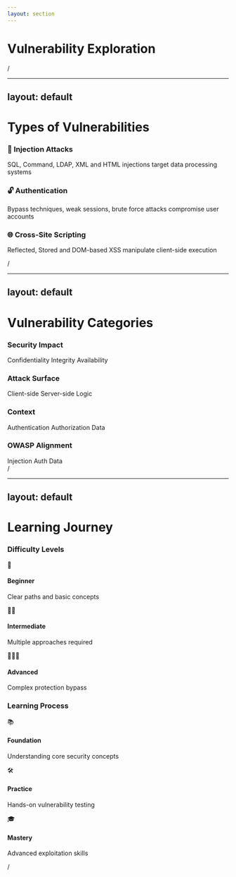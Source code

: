 ```yaml
---
layout: section
---
```


# Vulnerability Exploration

<div class="slide-number">
  <SlideCurrentNo />/<SlideTotalNo />
</div>

<!--
Cette section explore les différentes vulnérabilités présentes dans bWAPP, permettant de comprendre leur diversité et leur impact sur la sécurité des applications web.
-->

---
layout: default
---

# Types of Vulnerabilities

<div class="mt-8 space-y-12">
  <div class="border-l-4 border-blue-500 pl-4">
    <h3 class="text-xl mb-2">💉 Injection Attacks</h3>
    <p>SQL, Command, LDAP, XML and HTML injections target data processing systems</p>
  </div>
  <div class="border-l-4 border-red-500 pl-4">
    <h3 class="text-xl mb-2">🔓 Authentication</h3>
    <p>Bypass techniques, weak sessions, brute force attacks compromise user accounts</p>
  </div>
  <div class="border-l-4 border-green-500 pl-4">
    <h3 class="text-xl mb-2">🌐 Cross-Site Scripting</h3>
    <p>Reflected, Stored and DOM-based XSS manipulate client-side execution</p>
  </div>
</div>

<div class="slide-number">
  <SlideCurrentNo />/<SlideTotalNo />
</div>

<!--
Les injections : Avec plus de 25 vulnérabilités, ce domaine inclut les injections SQL, HTML, de commandes, XML/XPath, et LDAP. Ces vulnérabilités permettent d'apprendre à manipuler les systèmes en contournant leur logique de traitement des données.
Les failles XSS (Cross-Site Scripting) : Plus de 20 vulnérabilités y sont dédiées. Ces failles, telles que les XSS réfléchis, stockés ou basés sur le DOM, visent à manipuler l'exécution du code côté client.
Les problèmes d’authentification : Avec 15 vulnérabilités, on y retrouve le contournement de l’authentification, les gestions de sessions faibles, les attaques par force brute, et même des problèmes liés aux cookies.
Enfin, il y a d’autres vulnérabilités majeures, comme le Cross-Site Request Forgery (CSRF), l’upload de fichiers malveillants, ou les fuites d’informations sensibles.
-->

---
layout: default
---

# Vulnerability Categories

<div class="grid gap-y-16 mt-12">
  <div class="grid grid-cols-2 gap-x-24">
    <div>
      <h3 class="text-blue-400 text-xl uppercase tracking-wider mb-6">Security Impact</h3>
      <div class="text-xl space-x-8">
        <span>Confidentiality</span>
        <span>Integrity</span>
        <span>Availability</span>
      </div>
    </div>
    <div>
      <h3 class="text-green-400 text-xl uppercase tracking-wider mb-6">Attack Surface</h3>
      <div class="text-xl space-x-8">
        <span>Client-side</span>
        <span>Server-side</span>
        <span>Logic</span>
      </div>
    </div>
  </div>
  <div class="grid grid-cols-2 gap-x-24">
    <div>
      <h3 class="text-purple-400 text-xl uppercase tracking-wider mb-6">Context</h3>
      <div class="text-xl space-x-8">
        <span>Authentication</span>
        <span>Authorization</span>
        <span>Data</span>
      </div>
    </div>
    <div>
      <h3 class="text-orange-400 text-xl uppercase tracking-wider mb-6">OWASP Alignment</h3>
      <div class="text-xl space-x-8">
        <span>Injection</span>
        <span>Auth</span>
        <span>Data</span>
      </div>
    </div>
  </div>
</div>

<div class="slide-number">
  <SlideCurrentNo />/<SlideTotalNo />
</div>

<!--
Pour faciliter l’apprentissage, ces vulnérabilités sont également organisées en plusieurs catégories :

Par leur impact sur la sécurité : Cela inclut la confidentialité, l’intégrité, ou encore la disponibilité des données.
Par type d’attaque : Certaines vulnérabilités ciblent les clients, d’autres les serveurs, la logique métier, ou encore la configuration.
Par leur alignement avec l’OWASP Top 10 : bWAPP met un point d’honneur à suivre les bonnes pratiques et les principaux risques de sécurité identifiés dans le domaine.
Par contexte d’exploitation : On peut s’exercer sur des scénarios locaux ou distants, avec ou sans interaction utilisateur, et même en tenant compte du niveau d’authentification.
-->

---
layout: default
---

# Learning Journey

<div class="grid grid-cols-2 gap-12 mt-12">
  <div class="space-y-8">
    <h3 class="text-xl mb-6">Difficulty Levels</h3>
    <div class="space-y-6">
      <div class="flex items-center gap-4">
        <span class="text-3xl">🎯</span>
        <div>
          <h4 class="font-bold">Beginner</h4>
          <p>Clear paths and basic concepts</p>
        </div>
      </div>
      <div class="flex items-center gap-4">
        <span class="text-3xl">🎯🎯</span>
        <div>
          <h4 class="font-bold">Intermediate</h4>
          <p>Multiple approaches required</p>
        </div>
      </div>
      <div class="flex items-center gap-4">
        <span class="text-3xl">🎯🎯🎯</span>
        <div>
          <h4 class="font-bold">Advanced</h4>
          <p>Complex protection bypass</p>
        </div>
      </div>
    </div>
  </div>

  <div class="space-y-8">
    <h3 class="text-xl mb-6">Learning Process</h3>
    <div class="space-y-6">
      <div class="flex items-center gap-4">
        <span class="text-3xl">📚</span>
        <div>
          <h4 class="font-bold">Foundation</h4>
          <p>Understanding core security concepts</p>
        </div>
      </div>
      <div class="flex items-center gap-4">
        <span class="text-3xl">🛠️</span>
        <div>
          <h4 class="font-bold">Practice</h4>
          <p>Hands-on vulnerability testing</p>
        </div>
      </div>
      <div class="flex items-center gap-4">
        <span class="text-3xl">🎓</span>
        <div>
          <h4 class="font-bold">Mastery</h4>
          <p>Advanced exploitation skills</p>
        </div>
      </div>
    </div>
  </div>
</div>

<div class="slide-number">
  <SlideCurrentNo />/<SlideTotalNo />
</div>

<!--
Enfin, bWAPP offre un parcours pédagogique adapté grâce à trois niveaux de difficulté :

Niveau débutant : Les vulnérabilités sont ici simples à exploiter, sans mécanismes de protection. C’est parfait pour les débutants afin de comprendre les bases.
Niveau intermédiaire : Les protections sont un peu plus robustes et nécessitent des techniques plus avancées pour être contournées.
Niveau expert : On atteint ici un niveau avancé, avec des protections complexes. C’est un véritable défi pour ceux qui maîtrisent déjà bien les concepts.

Ces niveaux permettent une progression pédagogique adaptée, avec des documentations et solutions détaillées pour accompagner l'apprentissage. 
Grâce à cette structuration, bWAPP est un outil idéal pour acquérir des compétences solides en sécurité web.
-->

